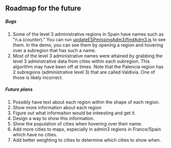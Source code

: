 Roadmap for the future
------

##### Bugs
1. Some of the level 3 administrative regions in Spain have names such as "n.a.(*counter*)." You can run [updateESPmissingAdm3/findAdm3.js](updateESPmissingAdm3/findAdm3.js) to see them. In the demo, you can see them by opening a region and hovering over a subregion that has such a name.  
2. Most of the level 3 administrative names were attained by grabbing the level 3 adminstrative data from cities within each subregion. This algorithm may have been off at times. Note that the Palencia region has 2 subregions (administrative level 3) that are called Valdivia. One of those is likely incorrect.

##### Future plans
1. Possibly have text about each region within the shape of each region.  
2. Show more information about each region
  1. Figure out what informaiton would be inteesting and get it.
  2. Design a way to show this information.  
3. Show the population of cities when hovering over their name.
4. Add more cities to maps, especially in admin3 regions in France/Spain which have no cities.
5. Add better weighting to cities to determine which cities to show when.
